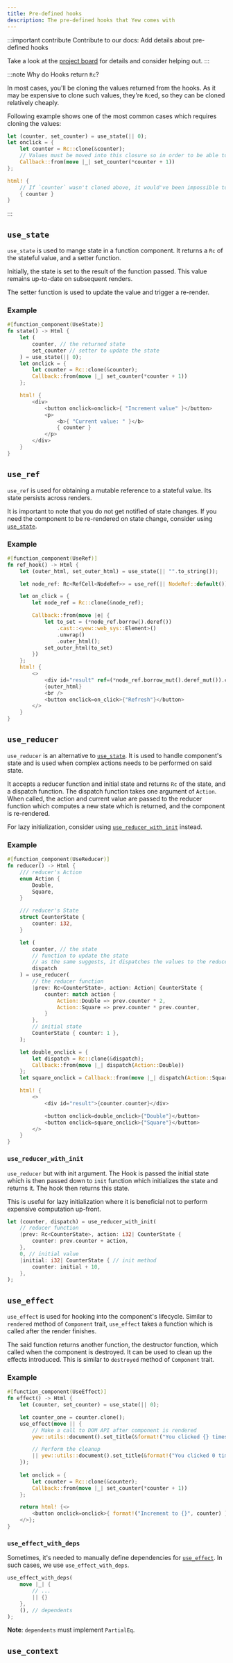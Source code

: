 ```yaml
---
title: Pre-defined hooks
description: The pre-defined hooks that Yew comes with 
---
```


:::important contribute
Contribute to our docs: Add details about pre-defined hooks

Take a look at the [project board](https://github.com/yewstack/yew/projects/3) for details and consider helping out.
:::

:::note Why do Hooks return `Rc`?

In most cases, you'll be cloning the values returned from the hooks.
As it may be expensive to clone such values, they're `Rc`ed, so they can be cloned relatively cheaply.

Following example shows one of the most common cases which requires cloning the values:

```rust
let (counter, set_counter) = use_state(|| 0);
let onclick = {
    let counter = Rc::clone(&counter);
    // Values must be moved into this closure so in order to be able to use them later on, they must be cloned
    Callback::from(move |_| set_counter(*counter + 1)) 
};

html! {
    // If `counter` wasn't cloned above, it would've been impossible to use it here
    { counter }
}
```
:::

## `use_state`

`use_state` is used to mange state in a function component.
It returns a `Rc` of the stateful value, and a setter function.

Initially, the state is set to the result of the function passed.
This value remains up-to-date on subsequent renders.

The setter function is used to update the value and trigger a re-render.

### Example

```rust
#[function_component(UseState)]
fn state() -> Html {
    let (
        counter, // the returned state
        set_counter // setter to update the state
    ) = use_state(|| 0);
    let onclick = {
        let counter = Rc::clone(&counter);
        Callback::from(move |_| set_counter(*counter + 1))
    };

    html! {
        <div>
            <button onclick=onclick>{ "Increment value" }</button>
            <p>
                <b>{ "Current value: " }</b>
                { counter }
            </p>
        </div>
    }
}
```

## `use_ref`
`use_ref` is used for obtaining a mutable reference to a stateful value.
Its state persists across renders.

It is important to note that you do not get notified of state changes.
If you need the component to be re-rendered on state change, consider using [`use_state`](#use_state).

### Example

```rust
#[function_component(UseRef)]
fn ref_hook() -> Html {
    let (outer_html, set_outer_html) = use_state(|| "".to_string());

    let node_ref: Rc<RefCell<NodeRef>> = use_ref(|| NodeRef::default());

    let on_click = {
        let node_ref = Rc::clone(&node_ref);

        Callback::from(move |e| {
            let to_set = (*node_ref.borrow().deref())
                .cast::<yew::web_sys::Element>()
                .unwrap()
                .outer_html();
            set_outer_html(to_set)
        })
    };
    html! {
        <>
            <div id="result" ref=(*node_ref.borrow_mut().deref_mut()).clone()>{"Filler"}</div>
            {outer_html}
            <br />
            <button onclick=on_click>{"Refresh"}</button>
        </>
    }
}
```


## `use_reducer`

`use_reducer` is an alternative to [`use_state`](#use_state). It is used to handle component's state and is used
when complex actions needs to be performed on said state.

It accepts a reducer function and initial state and returns `Rc` of the state, and a dispatch function.
The dispatch function takes one argument of `Action`. When called, the action and current value
are passed to the reducer function which computes a new state which is returned,
and the component is re-rendered.

For lazy initialization, consider using [`use_reducer_with_init`](#use_reducer_with_init) instead.

### Example

```rust
#[function_component(UseReducer)]
fn reducer() -> Html {
    /// reducer's Action
    enum Action {
        Double,
        Square,
    }

    /// reducer's State
    struct CounterState {
        counter: i32,
    }

    let (
        counter, // the state
        // function to update the state 
        // as the same suggests, it dispatches the values to the reducer function
        dispatch  
    ) = use_reducer(
        // the reducer function
        |prev: Rc<CounterState>, action: Action| CounterState {
            counter: match action {
                Action::Double => prev.counter * 2,
                Action::Square => prev.counter * prev.counter,
            }
        },
        // initial state
        CounterState { counter: 1 },
    );

    let double_onclick = {
        let dispatch = Rc::clone(&dispatch);
        Callback::from(move |_| dispatch(Action::Double))
    };
    let square_onclick = Callback::from(move |_| dispatch(Action::Square));

    html! {
        <>
            <div id="result">{counter.counter}</div>

            <button onclick=double_onclick>{"Double"}</button>
            <button onclick=square_onclick>{"Square"}</button>
        </>
    }
}
```

### `use_reducer_with_init`
`use_reducer` but with init argument. The Hook is passed the initial state
which is then passed down to `init` function which initializes the state and returns it.
The hook then returns this state.

This is useful for lazy initialization where it is beneficial not to perform expensive
computation up-front.

```rust
let (counter, dispatch) = use_reducer_with_init(
    // reducer function
    |prev: Rc<CounterState>, action: i32| CounterState {
        counter: prev.counter + action,
    },
    0, // initial value
    |initial: i32| CounterState { // init method
        counter: initial + 10,
    },
);
```

## `use_effect`

`use_effect` is used for hooking into the component's lifecycle. 
Similar to `rendered` method of `Component` trait, 
`use_effect` takes a function which is called after the render finishes.

The said function returns another function, the destructor function,
which called when the component is destroyed. It can be used to clean up the effects introduced.
This is similar to `destroyed` method of `Component` trait.

### Example

```rust
#[function_component(UseEffect)]
fn effect() -> Html {
    let (counter, set_counter) = use_state(|| 0);

    let counter_one = counter.clone();
    use_effect(move || {
        // Make a call to DOM API after component is rendered
        yew::utils::document().set_title(&format!("You clicked {} times", counter_one));

        // Perform the cleanup
        || yew::utils::document().set_title(&format!("You clicked 0 times"))
    });
    
    let onclick = {
        let counter = Rc::clone(&counter);
        Callback::from(move |_| set_counter(*counter + 1))
    };

    return html! {<>
        <button onclick=onclick>{ format!("Increment to {}", counter) }</button>
    </>};
}
```

### `use_effect_with_deps`

Sometimes, it's needed to manually define dependencies for [`use_effect`](#use_effect). In such cases, we use `use_effect_with_deps`.
```rust
use_effect_with_deps(
    move |_| {
        // ...
        || {}
    },
    (), // dependents
);
```

**Note**: `dependents` must implement `PartialEq`.

## `use_context`

<!-- TODO -->
